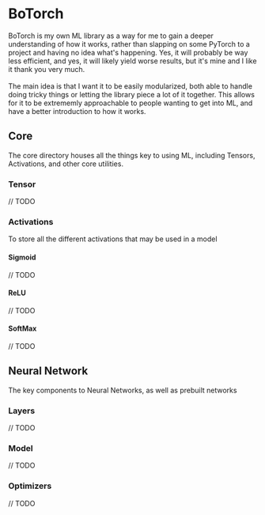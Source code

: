# BoTorch
BoTorch is my own ML library as a way for me to gain a deeper understanding of how it works, rather than slapping on some PyTorch to a project and having no idea what's happening. Yes, it will probably be way less efficient, and yes, it will likely yield worse results, but it's mine and I like it thank you very much.
<br><br>
The main idea is that I want it to be easily modularized, both able to handle doing tricky things or letting the library piece a lot of it together. This allows for it to be extrememly approachable to people wanting to get into ML, and have a better introduction to how it works.


## Core
The core directory houses all the things key to using ML, including Tensors, Activations, and other core utilities.

### Tensor
// TODO

### Activations
To store all the different activations that may be used in a model
#### Sigmoid
// TODO
#### ReLU
// TODO
#### SoftMax
// TODO


## Neural Network
The key components to Neural Networks, as well as prebuilt networks
### Layers
// TODO
### Model
// TODO
### Optimizers
// TODO
